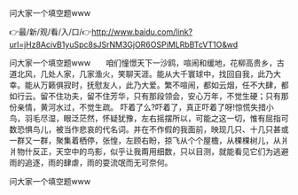 问大家一个填空题www

👉最/新/观/看/入/口/👉http://www.baidu.com/link?url=jHz8AcivB1yuSpc8sJSrNM3GjOR6OSPiMLRbBTcVT1O&wd

问大家一个填空题www　　咱们憧憬天下一沙鸥，喧闹和缓地，花柳高贵乡，古道北风，几处人家，几家渔火，笑聊天涯。能从大千寰球中，找回自我，此乃大幸。能从万籁俱寂时，抚慰友人，此乃大爱。繁不喧闹，都如云烟，任不大肆，都如行云。留不住功夫，留不住芳华，只有那段领会，安心万年，不觉生硬；只有那份亲情，黄河水过，不觉生疏。
吓着了么?吓着了，真正吓着了呀!惊慌失措小鸟，羽毛尽湿，眼泛茫然，怀疑犹豫，左右摇摆所以，可能之这一切，惟有屈指可数恐惧鸟儿，被当作悲哀的代名词。并在不作假的我面前，映现几只、十几只甚或一群又一群，聚集着栖停，张惶，左顾右盼，掠飞从个个屋檐，从棵棵树儿，从爿爿物什反正，天空中的鸟影，似乎让我甭用细数，只以目测，就能看见它们为逃避雨的追逐，雨的肆虐，雨的耍流氓而无可奈何。


问大家一个填空题www
